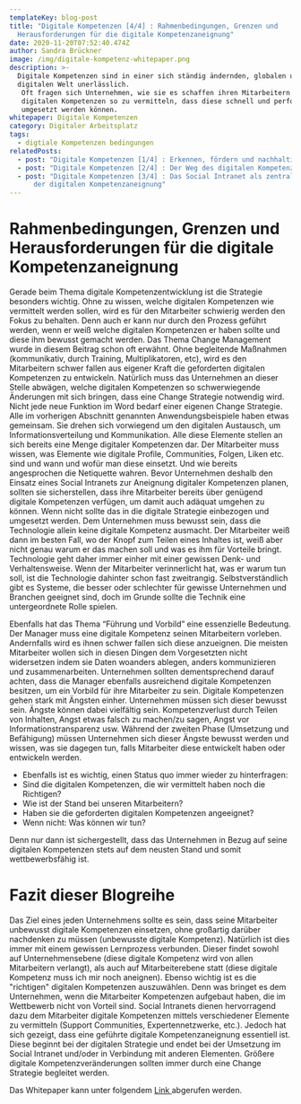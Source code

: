 ```yaml
---
templateKey: blog-post
title: "Digitale Kompetenzen [4/4] : Rahmenbedingungen, Grenzen und
  Herausforderungen für die digitale Kompetenzaneignung"
date: 2020-11-20T07:52:40.474Z
author: Sandra Brückner
image: /img/digitale-kompetenz-whitepaper.png
description: >-
  Digitale Kompetenzen sind in einer sich ständig ändernden, globalen und
  digitalen Welt unerlässlich.
   Oft fragen sich Unternehmen, wie sie es schaffen ihren Mitarbeitern alle notwendigen
   digitalen Kompetenzen so zu vermitteln, dass diese schnell und performant im Arbeitsalltag
   umgesetzt werden können.
whitepaper: Digitale Kompetenzen
category: Digitaler Arbeitsplatz
tags:
  - digtiale Kompetenzen bedingungen
relatedPosts:
  - post: "Digitale Kompetenzen [1/4] : Erkennen, fördern und nachhaltig etablieren"
  - post: "Digitale Kompetenzen [2/4] : Der Weg des digitalen Kompetenzaufbaus"
  - post: "Digitale Kompetenzen [3/4] : Das Social Intranet als zentrale Drehscheibe
      der digitalen Kompetenzaneignung"
---
```

# Rahmenbedingungen, Grenzen und Herausforderungen für die digitale Kompetenzaneignung

Gerade beim Thema digitale Kompetenzentwicklung ist die Strategie besonders wichtig. Ohne zu wissen, welche digitalen Kompetenzen wie vermittelt werden sollen, wird es für den Mitarbeiter schwierig werden den Fokus zu behalten. Denn auch er kann nur durch den Prozess geführt werden, wenn er weiß welche digitalen Kompetenzen er haben sollte und diese ihm bewusst gemacht werden. Das Thema Change Management wurde in diesem Beitrag schon oft erwähnt. Ohne begleitende Maßnahmen (kommunikativ, durch Training, Multiplikatoren, etc), wird es den Mitarbeitern schwer fallen aus eigener Kraft die geforderten digitalen Kompetenzen zu entwickeln. Natürlich muss das Unternehmen an dieser Stelle abwägen, welche digitalen Kompetenzen so schwerwiegende Änderungen mit sich bringen, dass eine Change Strategie notwendig wird. Nicht jede neue Funktion im Word bedarf einer eigenen Change Strategie. Alle im vorherigen Abschnitt genannten Anwendungsbeispiele haben etwas gemeinsam. Sie drehen sich vorwiegend um den digitalen Austausch, um Informationsverteilung und Kommunikation. Alle diese Elemente stellen an sich bereits eine Menge digitaler Kompetenzen dar. Der Mitarbeiter muss wissen, was Elemente wie digitale Profile, Communities, Folgen, Liken etc. sind und wann und wofür man diese einsetzt. Und wie bereits angesprochen die Netiquette wahren. Bevor Unternehmen deshalb den Einsatz eines Social Intranets zur Aneignung digitaler Kompetenzen planen, sollten sie sicherstellen, dass ihre Mitarbeiter bereits über genügend digitale Kompetenzen verfügen, um damit auch adäquat umgehen zu können. Wenn nicht sollte das in die digitale Strategie einbezogen und umgesetzt werden. Dem Unternehmen muss bewusst sein, dass die Technologie allein keine digitale Kompetenz ausmacht. Der Mitarbeiter weiß dann im besten Fall, wo der Knopf zum Teilen eines Inhaltes ist, weiß aber nicht genau warum er das machen soll und was es ihm für Vorteile bringt. Technologie geht daher immer einher mit einer gewissen Denk- und Verhaltensweise. Wenn der Mitarbeiter verinnerlicht hat, was er warum tun soll, ist die Technologie dahinter schon fast zweitrangig. Selbstverständlich gibt es Systeme, die besser oder schlechter für gewisse Unternehmen und Branchen geeignet sind, doch im Grunde sollte die Technik eine untergeordnete Rolle spielen.

Ebenfalls hat das Thema “Führung und Vorbild” eine essenzielle Bedeutung. Der Manager muss eine digitale Kompetenz seinen Mitarbeitern vorleben. Andernfalls wird es ihnen schwer fallen sich diese anzueignen. Die meisten Mitarbeiter wollen sich in diesen Dingen dem Vorgesetzten nicht widersetzen indem sie Daten woanders ablegen, anders kommunizieren und zusammenarbeiten. Unternehmen sollten dementsprechend darauf achten, dass die Manager ebenfalls ausreichend digitale Kompetenzen besitzen, um ein Vorbild für ihre Mitarbeiter zu sein. Digitale Kompetenzen gehen stark mit Ängsten einher. Unternehmen müssen sich dieser bewusst sein. Ängste können dabei vielfältig sein. Kompetenzverlust durch Teilen von Inhalten, Angst etwas falsch zu machen/zu sagen, Angst vor Informationstransparenz usw. Während der zweiten Phase (Umsetzung und Befähigung) müssen Unternehmen sich dieser Ängste bewusst werden und wissen, was sie dagegen tun, falls Mitarbeiter diese entwickelt haben oder entwickeln werden.

* Ebenfalls ist es wichtig, einen Status quo immer wieder zu hinterfragen: 
* Sind die digitalen Kompetenzen, die wir vermittelt haben noch die Richtigen? 
* Wie ist der Stand bei unseren Mitarbeitern? 
* Haben sie die geforderten digitalen Kompetenzen angeeignet? 
* Wenn nicht: Was können wir tun? 

Denn nur dann ist sichergestellt, dass das Unternehmen in Bezug auf seine digitalen Kompetenzen stets auf dem neusten Stand und somit wettbewerbsfähig ist.

# Fazit dieser Blogreihe

Das Ziel eines jeden Unternehmens sollte es sein, dass seine Mitarbeiter unbewusst digitale Kompetenzen einsetzen, ohne großartig darüber nachdenken zu müssen (unbewusste digitale Kompetenz). Natürlich ist dies immer mit einem gewissen Lernprozess verbunden. Dieser findet sowohl auf Unternehmensebene (diese digitale Kompetenz wird von allen Mitarbeitern verlangt), als auch auf Mitarbeiterebene statt (diese digitale Kompetenz muss ich mir noch aneignen). Ebenso wichtig ist es die "richtigen" digitalen Kompetenzen auszuwählen. Denn was bringet es dem Unternehmen, wenn die Mitarbeiter Kompetenzen aufgebaut haben, die im Wettbewerb nicht von Vorteil sind. Social Intranets dienen hervorragend dazu dem Mitarbeiter digitale Kompetenzen mittels verschiedener Elemente zu vermitteln (Support Communities, Expertennetzwerke, etc.). Jedoch hat sich gezeigt, dass eine geführte digitale Kompetenzaneignung essentiell ist. Diese beginnt bei der digitalen Strategie und endet bei der Umsetzung im Social Intranet und/oder in Verbindung mit anderen Elementen. Größere digitale Kompetenzveränderungen sollten immer durch eine Change Strategie begleitet werden.

Das Whitepaper kann unter folgendem [Link ](https://www.realexperts.de/whitepaper/digitale-kompetenzen/)abgerufen werden.